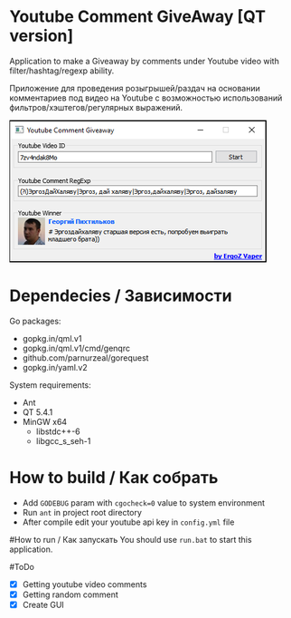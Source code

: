 # Youtube Comment GiveAway [QT version]
Application to make a Giveaway by comments under Youtube video with filter/hashtag/regexp ability.

Приложение для проведения розыгрышей/раздач на основании комментариев под видео на Youtube с возможностью использований фильтров/хэштегов/регулярных выражений.

![Image of Application](Screenshot.png)

# Dependecies / Зависимости

Go packages:

 - gopkg.in/qml.v1
 - gopkg.in/qml.v1/cmd/genqrc
 - github.com/parnurzeal/gorequest
 - gopkg.in/yaml.v2
 
System requirements:

 - Ant
 - QT 5.4.1
 - MinGW x64
   - libstdc++-6
   - libgcc_s_seh-1
 
# How to build / Как собрать

 - Add `GODEBUG` param with `cgocheck=0` value to system environment
 - Run `ant` in project root directory
 - After compile edit your youtube api key in `config.yml` file

#How to run / Как запускать
You should use `run.bat` to start this application.

#ToDo

- [x] Getting youtube video comments
- [x] Getting random comment
- [x] Create GUI
